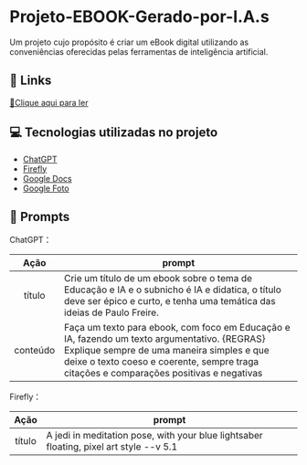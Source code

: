 # Projeto-EBOOK-Gerado-por-I.A.s
Um projeto cujo propósito é criar um eBook digital utilizando as conveniências oferecidas pelas ferramentas de inteligência artificial. 

## 🔗 Links
<a href="https://docs.google.com/document/d/1dLMK8yxrncqhQpLsmqlNc4wseK0TFNCV_sVDBXx1nXs/edit?usp=sharing" title="View PDF now"> 📕Clique aqui para ler</a>

## 💻 Tecnologias utilizadas no projeto

- [ChatGPT](https://chat.openai.com/) 
- [Firefly](https://firefly.adobe.com/)
- [Google Docs](https://docs.google.com/document/d/1dLMK8yxrncqhQpLsmqlNc4wseK0TFNCV_sVDBXx1nXs/edit?usp=sharing)
- [Google Foto](https://photos.google.com/share/AF1QipPIzMHF9i8VkAEvUMAE5EGthxjoHMjw0vHLrK3CjCvY3zWE4FE7wvnRohWpy9ZokQ/photo/AF1QipOSBtOH3f-w-9FfySB_MXNdiERYVG2UJ7CBLMAs?key=c0JDNG01MEszVzZBYmhpelZhS0tkNW5OZ3ZpQmxn)

## 🧠 Prompts

ChatGPT：

|   Ação   | prompt                                                                                                                                                                                                                                                                         |
| :------: | ------------------------------------------------------------------------------------------------------------------------------------------------------------------------------------------------------------------------------------------------------------------------------ |
|  título  | Crie um título de um ebook sobre o tema de Educação e IA e o subnicho é IA e didatica, o título deve ser épico e curto, e tenha uma temática das ideias de Paulo Freire.                                                        |
| conteúdo | Faça um texto para ebook, com foco em Educação e IA, fazendo um texto argumentativo. {REGRAS} Explique sempre de uma maneira simples e que deixe o texto coeso e coerente, sempre traga citações e comparações positivas e negativas |

Firefly：

|  Ação  | prompt                                                                                 |
| :----: | -------------------------------------------------------------------------------------- |
| título | A jedi in meditation pose, with your blue lightsaber floating, pixel art style --v 5.1 |
